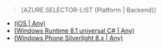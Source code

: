 > [AZURE.SELECTOR-LIST (Platform | Backend)]
<!-- deleted by customization
- [(iOS | Any)](../articles/mobile-services-ios-handling-conflicts-offline-data.md)
- [(Windows Runtime 8.1 universal C# | Any)](../articles/mobile-services-windows-store-dotnet-handling-conflicts-offline-data.md)
-->
<!-- keep by customization: begin -->
- [(iOS | Any)](/documentation/articles/mobile-services-ios-handling-conflicts-offline-data)
- [(Windows  Runtime 8.1 universal C# | Any)](/documentation/articles/mobile-services-windows-store-dotnet-handling-conflicts-offline-data)
- [(Windows Phone Silverlight 8.x | Any)](/documentation/articles/mobile-services-windows-phone-handling-conflicts-offline-data)
<!-- keep by customization: end -->
